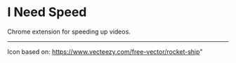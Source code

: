 # I Need Speed

Chrome extension for speeding up videos.

---

Icon based on: https://www.vecteezy.com/free-vector/rocket-ship"
